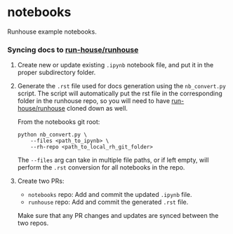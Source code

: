# notebooks
Runhouse example notebooks.

### Syncing docs to [run-house/runhouse](https://github.com/run-house/runhouse)

1. Create new or update existing `.ipynb` notebook file, and put it in the proper subdirectory folder.

2. Generate the `.rst` file used for docs generation using the `nb_convert.py` script. The script will
   automatically put the rst file in the corresponding folder in the runhouse repo, so you will need to
   have [run-house/runhouse](https://github.com/run-house/runhouse) cloned down as well.

   From the notebooks git root:

    ```CLI
    python nb_convert.py \
        --files <path_to_ipynb> \
        --rh-repo <path_to_local_rh_git_folder>
    ```

   The `--files` arg can take in multiple file paths, or if left empty, will perform the `.rst` conversion
   for all notebooks in the repo.

3. Create two PRs:

   - `notebooks` repo: Add and commit the updated `.ipynb` file.
   - `runhouse` repo: Add and commit the generated `.rst` file.

   Make sure that any PR changes and updates are synced between the two repos.
